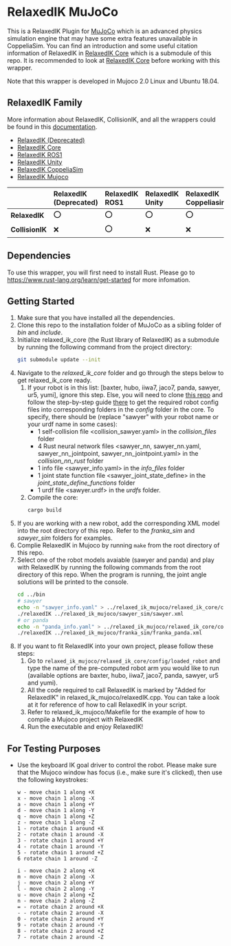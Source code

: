 # RelaxedIK MuJoCo

This is a RelaxedIK Plugin for [MuJoCo](http://www.mujoco.org/) which is an advanced physics simulation engine that may have some extra features unavailable in CoppeliaSim. You can find an introduction and some useful citation information of RelaxedIK in [RelaxedIK Core](https://github.com/uwgraphics/relaxed_ik_core) which is a submodule of this repo. It is recommended to look at [RelaxedIK Core](https://github.com/uwgraphics/relaxed_ik_core) before working with this wrapper.

Note that this wrapper is developed in Mujoco 2.0 Linux and Ubuntu 18.04. 

## RelaxedIK Family

More information about RelaxedIK, CollisionIK, and all the wrappers could be found in this [documentation](https://uwgraphics.github.io/relaxed_ik_core/).

- [RelaxedIK (Deprecated)](https://github.com/uwgraphics/relaxed_ik/tree/dev)
- [RelaxedIK Core](https://github.com/uwgraphics/relaxed_ik_core)
- [RelaxedIK ROS1](https://github.com/uwgraphics/relaxed_ik_ros1)
- [RelaxedIK Unity](https://github.com/uwgraphics/relaxed_ik_unity)
- [RelaxedIK CoppeliaSim](https://github.com/uwgraphics/relaxed_ik_coppeliasim)
- [RelaxedIK Mujoco](https://github.com/uwgraphics/relaxed_ik_mujoco)

||**RelaxedIK (Deprecated)**|**RelaxedIK ROS1**|**RelaxedIK Unity**|**RelaxedIK Coppeliasim**|**RelaxedIK Mujoco**|  
|:------|:-----|:-----|:-----|:-----|:-----| 
|**RelaxedIK**|:o:|:o:|:o:|:o:|:o:|  
|**CollisionIK**|:x:|:o:|:x:|:x:|:x:|  

## Dependencies

To use this wrapper, you will first need to install Rust. Please go to https://www.rust-lang.org/learn/get-started for more infomation.

## Getting Started

1. Make sure that you have installed all the dependencies.
1. Clone this repo to the installation folder of MuJoCo as a sibling folder of *bin* and *include*.
1. Initialize relaxed_ik_core (the Rust library of RelaxedIK) as a submodule by running the following command from the project directory:
    ```bash
    git submodule update --init
    ```
1. Navigate to the *relaxed_ik_core* folder and go through the steps below to get relaxed_ik_core ready.
    1. If your robot is in this list: [baxter, hubo, iiwa7, jaco7, panda, sawyer, ur5, yumi], ignore this step. Else, you will need to clone [this repo](https://github.com/uwgraphics/relaxed_ik) and follow the step-by-step guide [there](https://github.com/uwgraphics/relaxed_ik/blob/dev/src/start_here.py) to get the required robot config files into corresponding folders in the *config* folder in the core. To specify, there should be (replace "sawyer" with your robot name or your urdf name in some cases):
        - 1 self-collision file <collision_sawyer.yaml> in the *collision_files* folder
        - 4 Rust neural network files <sawyer_nn, sawyer_nn.yaml, sawyer_nn_jointpoint, sawyer_nn_jointpoint.yaml> in the *collision_nn_rust* folder
        - 1 info file <sawyer_info.yaml> in the *info_files* folder
        - 1 joint state function file <sawyer_joint_state_define> in the *joint_state_define_functions* folder
        - 1 urdf file <sawyer.urdf> in the *urdfs* folder.
    2. Compile the core:
        ```bash
        cargo build
        ```
2. If you are working with a new robot, add the corresponding XML model into the root directory of this repo. Refer to the *franka_sim* and *sawyer_sim* folders for examples.
3. Complie RelaxedIK in Mujoco by running `make` from the root directory of this repo.
4. Select one of the robot models avaiable (sawyer and panda) and play with RelaxedIK by running the following commands from the root directory of this repo. When the program is running, the joint angle solutions will be printed to the console.
    ```bash
    cd ../bin
    # sawyer
    echo -n "sawyer_info.yaml" > ../relaxed_ik_mujoco/relaxed_ik_core/config/loaded_robot
    ./relaxedIK ../relaxed_ik_mujoco/sawyer_sim/sawyer.xml 
    # or panda
    echo -n "panda_info.yaml" > ../relaxed_ik_mujoco/relaxed_ik_core/config/loaded_robot
    ./relaxedIK ../relaxed_ik_mujoco/franka_sim/franka_panda.xml
    ```
5. If you want to fit RelaxedIK into your own project, please follow these steps:
    1. Go to `relaxed_ik_mujoco/relaxed_ik_core/config/loaded_robot` and type the name of the pre-computed robot arm you would like to run (available options are baxter, hubo, iiwa7, jaco7, panda, sawyer, ur5 and yumi).
    2. All the code required to call RelaxedIK is marked by "Added for RelaxedIK" in relaxed_ik_mujoco/relaxedIK.cpp. You can take a look at it for reference of how to call RelaxedIK in your script.
    3. Refer to relaxed_ik_mujoco/Makefile for the example of how to compile a Mujoco project with RelaxedIK
    4. Run the executable and enjoy RelaxedIK!
   
## For Testing Purposes

- Use the keyboard IK goal driver to control the robot. Please make sure that the Mujoco window has focus (i.e., make sure it's clicked), then use the following keystrokes:
    ```
    w - move chain 1 along +X
    x - move chain 1 along -X
    a - move chain 1 along +Y
    d - move chain 1 along -Y
    q - move chain 1 along +Z
    z - move chain 1 along -Z
    1 - rotate chain 1 around +X
    2 - rotate chain 1 around -X
    3 - rotate chain 1 around +Y
    4 - rotate chain 1 around -Y
    5 - rotate chain 1 around +Z
    6 rotate chain 1 around -Z

    i - move chain 2 along +X
    m - move chain 2 along -X
    j - move chain 2 along +Y
    l - move chain 2 along -Y
    u - move chain 2 along +Z
    n - move chain 2 along -Z
    = - rotate chain 2 around +X
    - - rotate chain 2 around -X
    0 - rotate chain 2 around +Y
    9 - rotate chain 2 around -Y
    8 - rotate chain 2 around +Z
    7 - rotate chain 2 around -Z
    ```

